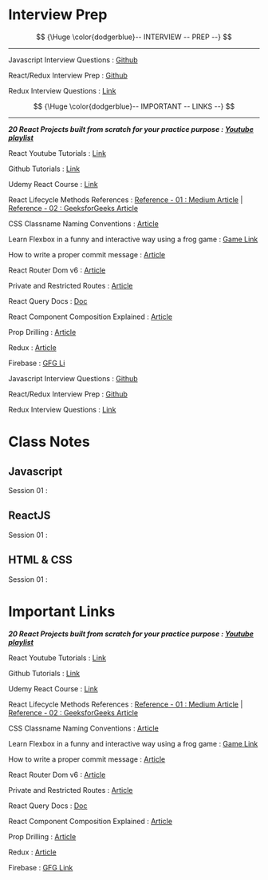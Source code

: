 # Interview Prep

$$
{\Huge \color{dodgerblue}-- INTERVIEW -- PREP --}
$$

<hr/>

Javascript Interview Questions : [Github](https://github.com/sudheerj/javascript-interview-questions)

React/Redux Interview Prep : [Github](https://github.com/sudheerj/reactjs-interview-questions)

Redux Interview Questions : [Link](https://www.interviewbit.com/redux-interview-questions/#redux-mcq-questions)

$$
{\Huge \color{dodgerblue}-- IMPORTANT -- LINKS --}
$$

<hr/>

**_20 React Projects built from scratch for your practice purpose : [Youtube playlist](https://www.youtube.com/playlist?list=PL-J2q3Ga50oMQa1JdSJxYoZELwOJAXExP)_**

React Youtube Tutorials : [Link](https://www.youtube.com/playlist?list=PLC3y8-rFHvwgg3vaYJgHGnModB54rxOk3)

Github Tutorials : [Link](https://www.youtube.com/playlist?list=PLu0W_9lII9agwhy658ZPA0MTStKUJTWPi)

Udemy React Course : [Link](https://www.udemy.com/course/react-the-complete-guide-incl-redux/)

React Lifecycle Methods References : [Reference - 01 : Medium Article](https://medium.com/how-to-react/react-life-cycle-methods-with-examples-2bdb7465332b) | [Reference - 02 : GeeksforGeeks Article](https://www.geeksforgeeks.org/reactjs-lifecycle-components/)

CSS Classname Naming Conventions : [Article](https://getbem.com/naming/)

Learn Flexbox in a funny and interactive way using a frog game : [Game Link](https://flexboxfroggy.com/)

How to write a proper commit message : [Article](https://chiamakaikeanyi.dev/how-to-write-good-git-commit-messages/)

React Router Dom v6 : [Article](https://blog.webdevsimplified.com/2022-07/react-router/)

Private and Restricted Routes : [Article](https://www.robinwieruch.de/react-router-private-routes/)

React Query Docs : [Doc](https://tanstack.com/query/v4/docs/react/reference/useQuery)

React Component Composition Explained : [Article](https://felixgerschau.com/react-component-composition/)

Prop Drilling : [Article](https://kentcdodds.com/blog/prop-drilling)

Redux : [Article](https://blog.logrocket.com/understanding-redux-tutorial-examples/)

Firebase : [GFG Li](https://www.geeksforgeeks.org/how-to-use-firestore-database-in-reactjs/)

Javascript Interview Questions : [Github](https://github.com/sudheerj/javascript-interview-questions)

React/Redux Interview Prep : [Github](https://github.com/sudheerj/reactjs-interview-questions)

Redux Interview Questions : [Link](https://www.interviewbit.com/redux-interview-questions/#redux-mcq-questions)

# Class Notes

## Javascript

Session 01 :

## ReactJS

Session 01 :

## HTML & CSS

Session 01 :

# Important Links

**_20 React Projects built from scratch for your practice purpose : [Youtube playlist](https://www.youtube.com/playlist?list=PL-J2q3Ga50oMQa1JdSJxYoZELwOJAXExP)_**

React Youtube Tutorials : [Link](https://www.youtube.com/playlist?list=PLC3y8-rFHvwgg3vaYJgHGnModB54rxOk3)

Github Tutorials : [Link](https://www.youtube.com/playlist?list=PLu0W_9lII9agwhy658ZPA0MTStKUJTWPi)

Udemy React Course : [Link](https://www.udemy.com/course/react-the-complete-guide-incl-redux/)

React Lifecycle Methods References : [Reference - 01 : Medium Article](https://medium.com/how-to-react/react-life-cycle-methods-with-examples-2bdb7465332b) | [Reference - 02 : GeeksforGeeks Article](https://www.geeksforgeeks.org/reactjs-lifecycle-components/)

CSS Classname Naming Conventions : [Article](https://getbem.com/naming/)

Learn Flexbox in a funny and interactive way using a frog game : [Game Link](https://flexboxfroggy.com/)

How to write a proper commit message : [Article](https://chiamakaikeanyi.dev/how-to-write-good-git-commit-messages/)

React Router Dom v6 : [Article](https://blog.webdevsimplified.com/2022-07/react-router/)

Private and Restricted Routes : [Article](https://www.robinwieruch.de/react-router-private-routes/)

React Query Docs : [Doc](https://tanstack.com/query/v4/docs/react/reference/useQuery)

React Component Composition Explained : [Article](https://felixgerschau.com/react-component-composition/)

Prop Drilling : [Article](https://kentcdodds.com/blog/prop-drilling)

Redux : [Article](https://blog.logrocket.com/understanding-redux-tutorial-examples/)

Firebase : [GFG Link](https://www.geeksforgeeks.org/how-to-use-firestore-database-in-reactjs/)
